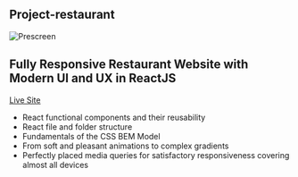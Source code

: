 ## Project-restaurant

![Prescreen](https://camo.githubusercontent.com/a85a3ea6d2267b7f09f0b5f7be8944e0fdd2eeae0cf80dd8706649e89678e936/68747470733a2f2f692e6962622e636f2f356a78424b70772f696d6167652e706e67)

## Fully Responsive Restaurant Website with Modern UI and UX in ReactJS

[Live Site](https://ms-restaurant-ger.netlify.app/)

- React functional components and their reusability
- React file and folder structure
- Fundamentals of the CSS BEM Model
- From soft and pleasant animations to complex gradients
- Perfectly placed media queries for satisfactory responsiveness covering almost all devices
